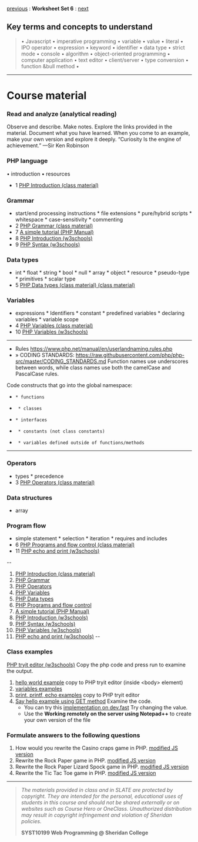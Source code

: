 [previous](set05.md) 
: **Worksheet Set 6**
: [next](set07.md)


## Key terms and concepts to understand
> &bull; Javascript  &bull; imperative programming  &bull; variable  &bull; value  &bull; literal  &bull; IPO operator &bull; expression  &bull; keyword  &bull; identifier  &bull;  data type &bull; strict mode  &bull; console  &bull;  algorithm  &bull; object-oriented programming  &bull; computer application  &bull;  text editor  &bull; client/server  &bull;  type conversion  &bull; function &bull method &bull;
> 
---

# Course material

### Read and analyze (analytical reading)
Observe and describe. Make notes. Explore the links provided in the material. Document what you have learned. When you come to an example, make your own version and explore it deeply. “Curiosity Is the engine of achievement.” —Sir Ken Robinson

### PHP language
&bull; introduction &bull; resources
* 1 [PHP Introduction (class material)](https://ebajcar.github.io/web10199/content/learnphp/index.html)

### Grammar
* start/end processing instructions  *  file extensions  * pure/hybrid scripts  * whitespace  * case-sensitivity * commenting
* 2 [PHP Grammar (class material)](https://ebajcar.github.io/web10199/content/learnphp/grammar.html)
* 7 [A simple tutorial (PHP Manual)](https://www.php.net/manual/en/tutorial.php)
* 8 [PHP Introduction (w3schools)](https://www.w3schools.com/php/php_intro.asp)
* 9 [PHP Syntax (w3schools)](https://www.w3schools.com/php/php_syntax.asp)
### Data types
* int * float * string * bool * null * array * object * resource * pseudo-type * primitives * scalar type
* 5 [PHP Data types (class material) (class material)](https://ebajcar.github.io/web10199/content/learnphp/data_types.html)
### Variables
* expressions * Identifiers * constant * predefined variables * declaring variables * variable scope
* 4 [PHP Variables (class material)](https://ebajcar.github.io/web10199/content/learnphp/variables.html)
* 10 [PHP Variables (w3schools)](https://www.w3schools.com/php/php_variables.asp)
---
* Rules https://www.php.net/manual/en/userlandnaming.rules.php
*  » CODING STANDARDS: https://raw.githubusercontent.com/php/php-src/master/CODING_STANDARDS.md
Function names use underscores between words, while class names use both the camelCase and PascalCase rules.

Code constructs that go into the global namespace:
*     * functions
*      * classes
*     * interfaces
*      * constants (not class constants)
*      * variables defined outside of functions/methods
   
---   
### Operators
* types * precedence
* 3 [PHP Operators (class material)](https://ebajcar.github.io/web10199/content/learnphp/operators.html)
### Data structures
* array
### Program flow
* simple statement * selection * iteration * requires and includes
* 6 [PHP Programs and flow control (class material)](https://ebajcar.github.io/web10199/content/learnphp/control_flow.html)
* 11 [PHP echo and print (w3schools)](https://www.w3schools.com/php/php_echo_print.asp)

--
1. [PHP Introduction (class material)](https://ebajcar.github.io/web10199/content/learnphp/index.html)
2. [PHP Grammar](https://ebajcar.github.io/web10199/content/learnphp/grammar.html)
3. [PHP Operators](https://ebajcar.github.io/web10199/content/learnphp/operators.html)
4. [PHP Variables](https://ebajcar.github.io/web10199/content/learnphp/variables.html)
5. [PHP Data types](https://ebajcar.github.io/web10199/content/learnphp/data_types.html)
6. [PHP Programs and flow control](https://ebajcar.github.io/web10199/content/learnphp/control_flow.html)
7. [A simple tutorial (PHP Manual)](https://www.php.net/manual/en/tutorial.php)
8. [PHP Introduction (w3schools)](https://www.w3schools.com/php/php_intro.asp)
9. [PHP Syntax (w3schools)](https://www.w3schools.com/php/php_syntax.asp)
10. [PHP Variables (w3schools)](https://www.w3schools.com/php/php_variables.asp)
11. [PHP echo and print (w3schools)](https://www.w3schools.com/php/php_echo_print.asp)
--

### Class examples
<a href="https://www.w3schools.com/php/phptryit.asp?filename=tryphp_intro" target="_blank">PHP tryit editor (w3schools)</a> Copy the php code and press run to examine the output.
1. [hello world example](../examples/set6/hello_world.php) copy to PHP tryit editor (inside &lt;body> element)
2. [variables examples](../examples/set6/variables.php)
3. [print, printf, echo examples](../examples/set6/print_printf.html) copy to PHP tryit editor
4. [Say hello example using GET method](../examples/set6/say_hello.php) Examine the code.
    - You can try this [implementation on dev.fast](https://bajcar.dev.fast.sheridanc.on.ca/10199/set06/say_hello.php?name=Sheridan%20College&password=abc) Try changing the value.
    - Use the **Working remotely on the server using Notepad++** to create your own version of the file




### Formulate answers to the following questions
1. How would you rewrite the Casino craps game in PHP. [modified JS version](https://syst10199-examples.w3spaces.com/week8/modified-cc.html)
2. Rewrite the Rock Paper game in PHP. [modified JS version](https://syst10199-examples.w3spaces.com/week8/modified-rps.html)
3. Rewrite the Rock Paper Lizard Spock game in PHP. [modified JS version](https://syst10199-examples.w3spaces.com/week8/modified-rpsls.html)
4. Rewrite the Tic Tac Toe game in PHP.  [modified JS version](https://syst10199-examples.w3spaces.com/week8/modified-ttt.html)


  
---
> *The materials provided in class and in SLATE are protected by copyright. They are intended for the personal, educational uses of students in this course and should not be shared externally or on websites such as Course Hero or OneClass. Unauthorized distribution may result in copyright infringement and violation of Sheridan policies.*
> 
> **SYST10199 Web Programming @ Sheridan College**
